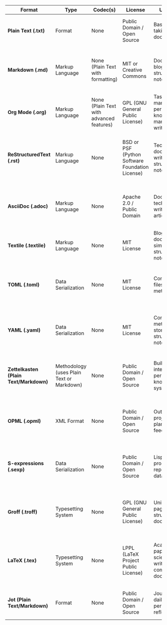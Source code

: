 | **Format**          | **Type**             | **Codec(s)**                         | **License**              | **Use Cases**                              | **Advantages**                                                                 |
|---------------------|----------------------|--------------------------------------|--------------------------|--------------------------------------------|-------------------------------------------------------------------------------|
| **Plain Text (.txt)** | Format               | None                                 | Public Domain / Open Source | Basic note-taking, coding, documentation  | Universally supported, lightweight, fast, no dependencies.                     |
| **Markdown (.md)**   | Markup Language      | None (Plain Text with formatting)    | MIT or Creative Commons   | Documentation, blogs, structured notes    | Simple syntax, easy to read and write, widely adopted, converts to HTML easily. |
| **Org Mode (.org)**  | Markup Language      | None (Plain Text with advanced features) | GPL (GNU General Public License) | Task management, personal knowledge management, writing | Highly flexible, powerful for organizing and managing tasks, open-source.      |
| **ReStructuredText (.rst)** | Markup Language      | None                                 | BSD or PSF (Python Software Foundation License) | Technical documentation, writing books, structured notes | Rich formatting options, widely used in Python community, integrates with Sphinx. |
| **AsciiDoc (.adoc)** | Markup Language      | None                                 | Apache 2.0 / Public Domain | Documentation, technical writing, writing articles | Simple syntax, powerful features, converts to many formats (HTML, PDF, etc.).   |
| **Textile (.textile)** | Markup Language      | None                                 | MIT License               | Blogs, documentation, simple structured notes | Easy to write, converts to HTML, widely supported in CMS systems.              |
| **TOML (.toml)**     | Data Serialization   | None                                 | MIT License               | Configuration files, project metadata     | Simple syntax, human-readable, used in modern projects like Rust.              |
| **YAML (.yaml)**     | Data Serialization   | None                                 | MIT License               | Configuration, metadata storage, structured notes | Readable, supports complex data structures, popular in dev-ops and projects.    |
| **Zettelkasten (Plain Text/Markdown)** | Methodology (uses Plain Text or Markdown) | None                                 | Public Domain / Open Source | Building interconnected personal knowledge systems | Focused on long-term knowledge retention, flexible, supports atomic notes.      |
| **OPML (.opml)**     | XML Format           | None                                 | Public Domain / Open Source | Outlining, project planning, RSS feeds   | Hierarchical structure, easy to manipulate and link, widely used for outlines. |
| **S-expressions (.sexp)** | Data Serialization   | None                                 | Public Domain / Open Source | Lisp programming, representing data structures | Minimalist, compact, easy to parse, commonly used in Lisp-based systems.       |
| **Groff (.troff)**   | Typesetting System   | None                                 | GPL (GNU General Public License) | Unix man pages, structured text, documentation | Powerful typesetting, highly customizable, used in Unix/Linux systems.         |
| **LaTeX (.tex)**     | Typesetting System   | None                                 | LPPL (LaTeX Project Public License) | Academic papers, scientific writing, complex documents | High-quality typesetting, ideal for complex documents (e.g., equations, references). |
| **Jot (Plain Text/Markdown)** | Format               | None                                 | Public Domain / Open Source | Journaling, daily logs, personal reflection | Simple, no distractions, great for daily or reflective note-taking.           |
